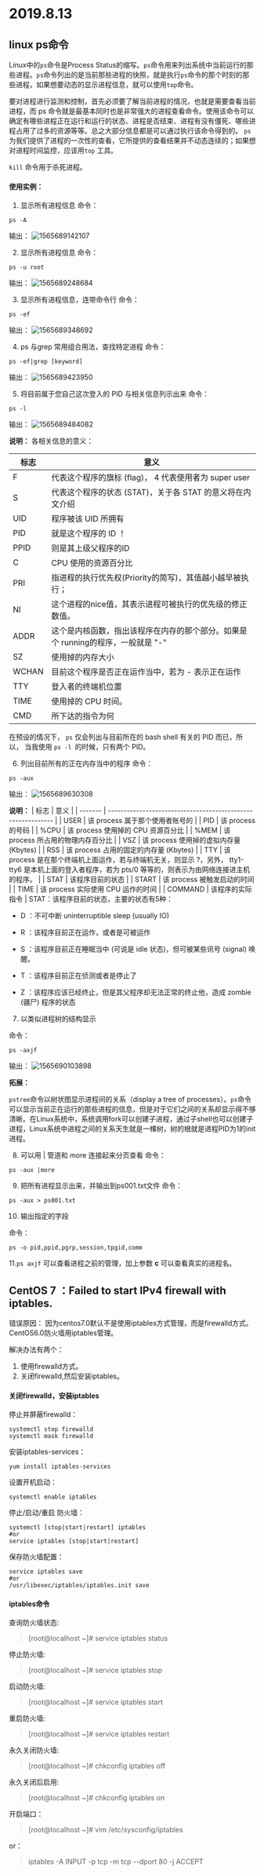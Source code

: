 # 2019.8.13

## linux ps命令

Linux中的`ps`命令是Process Status的缩写。`ps`命令用来列出系统中当前运行的那些进程。`ps`命令列出的是当前那些进程的快照，就是执行`ps`命令的那个时刻的那些进程，如果想要动态的显示进程信息，就可以使用`top`命令。

要对进程进行监测和控制，首先必须要了解当前进程的情况，也就是需要查看当前进程，而 ps 命令就是最基本同时也是非常强大的进程查看命令。使用该命令可以确定有哪些进程正在运行和运行的状态、进程是否结束、进程有没有僵死、哪些进程占用了过多的资源等等。总之大部分信息都是可以通过执行该命令得到的。
`ps` 为我们提供了进程的一次性的查看，它所提供的查看结果并不动态连续的；如果想对进程时间监控，应该用`top` 工具。

`kill` 命令用于杀死进程。

#### 使用实例：
1. 显示所有进程信息	
命令：
```
ps -A
```
输出：
![1565689142107](E:\git_repo\Hao_Learn\2019\8\img\1565689142107.png)



2. 显示所有进程信息	
命令：
```
ps -u root
```
输出：
![1565689248684](E:\git_repo\Hao_Learn\2019\8\img\1565689248684.png)



3. 显示所有进程信息，连带命令行 
命令：
```
ps -ef
```
输出：
![1565689348692](E:\git_repo\Hao_Learn\2019\8\img\1565689348692.png)



4. ps 与grep 常用组合用法，查找特定进程
命令：
```
ps -ef|grep [keyword]
```
输出：
![1565689423950](E:\git_repo\Hao_Learn\2019\8\img\1565689423950.png)



5. 将目前属于您自己这次登入的 PID 与相关信息列示出来
命令：
```
ps -l
```
输出：
![1565689484082](E:\git_repo\Hao_Learn\2019\8\img\1565689484082.png)

**说明：**
各相关信息的意义：

| 标志  | 意义                                                         |
| ----- | ------------------------------------------------------------ |
| F     | 代表这个程序的旗标 (flag)， 4 代表使用者为 super user        |
| S     | 代表这个程序的状态 (STAT)，关于各 STAT 的意义将在内文介绍    |
| UID   | 程序被该 UID 所拥有                                          |
| PID   | 就是这个程序的 ID ！                                         |
| PPID  | 则是其上级父程序的ID                                         |
| C     | CPU 使用的资源百分比                                         |
| PRI   | 指进程的执行优先权(Priority的简写)，其值越小越早被执行；     |
| NI    | 这个进程的nice值，其表示进程可被执行的优先级的修正数值。     |
| ADDR  | 这个是内核函数，指出该程序在内存的那个部分。如果是个 running的程序，一般就是 "-" |
| SZ    | 使用掉的内存大小                                             |
| WCHAN | 目前这个程序是否正在运作当中，若为 - 表示正在运作            |
| TTY   | 登入者的终端机位置                                           |
| TIME  | 使用掉的 CPU 时间。                                          |
| CMD   | 所下达的指令为何                                             |
在预设的情况下， `ps` 仅会列出与目前所在的 bash shell 有关的 PID 而已，所以， 当我使用 `ps -l `的时候，只有两个 PID。



6. 列出目前所有的正在内存当中的程序
命令：
```
ps -aux
```
输出：
![1565689630308](E:\git_repo\Hao_Learn\2019\8\img\1565689630308.png)

**说明：**
| 标志    | 意义                                                         |
| ------- | ------------------------------------------------------------ |
| USER    | 该 process 属于那个使用者账号的                              |
| PID     | 该 process 的号码                                            |
| %CPU    | 该 process 使用掉的 CPU 资源百分比                           |
| %MEM    | 该 process 所占用的物理内存百分比                            |
| VSZ     | 该 process 使用掉的虚拟内存量 (Kbytes)                       |
| RSS     | 该 process 占用的固定的内存量 (Kbytes)                       |
| TTY     | 该 process 是在那个终端机上面运作，若与终端机无关，则显示 ?，另外， tty1-tty6 是本机上面的登入者程序，若为 pts/0 等等的，则表示为由网络连接进主机的程序。 |
| STAT    | 该程序目前的状态                                             |
| START   | 该 process 被触发启动的时间                                  |
| TIME    | 该 process 实际使用 CPU 运作的时间                           |
| COMMAND | 该程序的实际指令                                             |
STAT：该程序目前的状态，主要的状态有5种：
- D ：不可中断 uninterruptible sleep (usually IO)

- R ：该程序目前正在运作，或者是可被运作

- S ：该程序目前正在睡眠当中 (可说是 idle 状态)，但可被某些讯号 (signal) 唤醒。

- T ：该程序目前正在侦测或者是停止了

- Z ：该程序应该已经终止，但是其父程序却无法正常的终止他，造成 zombie (疆尸) 程序的状态



7. 以类似进程树的结构显示

命令：

```
ps -axjf
```
输出：
![1565690103898](E:\git_repo\Hao_Learn\2019\8\img\1565690103898.png)

**拓展：**

`pstree`命令以树状图显示进程间的关系（display a tree of processes）。`ps`命令可以显示当前正在运行的那些进程的信息，但是对于它们之间的关系却显示得不够清晰。在Linux系统中，系统调用fork可以创建子进程，通过子shell也可以创建子进程，Linux系统中进程之间的关系天生就是一棵树，树的根就是进程PID为1的init进程。




8. 可以用 | 管道和 more 连接起来分页查看
命令：
```
ps -aux |more
```



9. 把所有进程显示出来，并输出到ps001.txt文件
   命令：

```
ps -aux > ps001.txt
```



10. 输出指定的字段

命令：

```
ps -o pid,ppid,pgrp,session,tpgid,comm
```



11.`ps axjf` 可以查看进程之前的管理，加上参数 **c** 可以查看真实的进程名。

## CentOS 7 ：Failed to start IPv4 firewall with iptables.

错误原因：
因为centos7.0默认不是使用iptables方式管理，而是firewalld方式。CentOS6.0防火墙用iptables管理。

解决办法有两个：
1. 使用firewalld方式。
2. 关闭firewalld,然后安装iptables。

#### 关闭firewalld，安装iptables

停止并屏蔽firewalld：
```
systemctl stop firewalld
systemctl mask firewalld
```

安装iptables-services：
```
yum install iptables-services
```

设置开机启动：
```
systemctl enable iptables
```

停止/启动/重启 防火墙：
```
systemctl [stop|start|restart] iptables
#or
service iptables [stop|start|restart]
```
保存防火墙配置：
```
service iptables save
#or
/usr/libexec/iptables/iptables.init save
```


#### iptables命令

查询防火墙状态:

>[root@localhost ~]# service  iptables status

停止防火墙:
>[root@localhost ~]# service  iptables stop 

启动防火墙:
>[root@localhost ~]# service  iptables start 

重启防火墙:
>[root@localhost ~]# service  iptables restart 

永久关闭防火墙:
>[root@localhost ~]# chkconfig  iptables off 

永久关闭后启用:
>[root@localhost ~]# chkconfig  iptables on

开启端口：
>[root@localhost ~]# vim /etc/sysconfig/iptables

or：

> iptables -A INPUT -p tcp -m tcp --dport 80 -j ACCEPT

​		